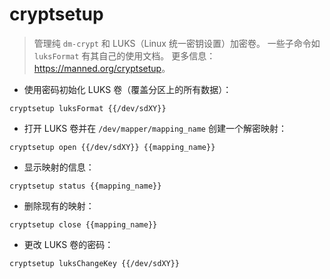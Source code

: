 # cryptsetup

> 管理纯 `dm-crypt` 和 LUKS（Linux 统一密钥设置）加密卷。
> 一些子命令如 `luksFormat` 有其自己的使用文档。
> 更多信息：<https://manned.org/cryptsetup>。

- 使用密码初始化 LUKS 卷（覆盖分区上的所有数据）：

`cryptsetup luksFormat {{/dev/sdXY}}`

- 打开 LUKS 卷并在 `/dev/mapper/mapping_name` 创建一个解密映射：

`cryptsetup open {{/dev/sdXY}} {{mapping_name}}`

- 显示映射的信息：

`cryptsetup status {{mapping_name}}`

- 删除现有的映射：

`cryptsetup close {{mapping_name}}`

- 更改 LUKS 卷的密码：

`cryptsetup luksChangeKey {{/dev/sdXY}}`
